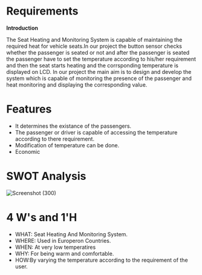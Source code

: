 # Requirements
__Introduction__

The Seat Heating and Monitoring System is capable of maintaining the required heat for vehicle seats.In our project the button sensor checks whether the passenger is seated or not and after the passenger is seated the passenger have to set the temperature according to his/her requirement and then the seat starts heating and the corrsponding temperature is displayed on LCD. 
In our project the main aim is to design and develop the system which is capable of monitoring the presence of the passenger and heat monitoring and displaying the corresponding value.
# Features
* It determines the existance of the passengers.
* The passenger or driver is capable of accessing the temperature according to there requirement.
* Modification of temperature can be done.
* Economic
# SWOT Analysis
![Screenshot (300)](https://user-images.githubusercontent.com/89648059/133557976-ccd06d8f-ff7f-4a87-817a-ecb9f0107027.png)

# 4 W's and 1'H
* WHAT: Seat Heating And Monitoring System.
* WHERE: Used in Europeron Countries.
* WHEN: At very low temperatires
* WHY: For being warm and comfortable.
* HOW:By varying the temperature according to the requirement of the user.



